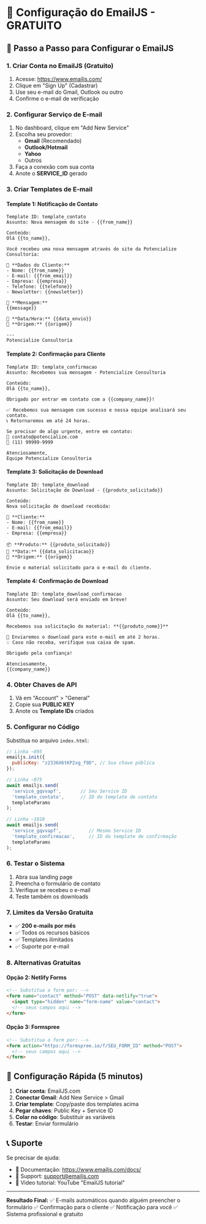 # 📧 Configuração do EmailJS - GRATUITO

## 🚀 **Passo a Passo para Configurar o EmailJS**

### **1. Criar Conta no EmailJS (Gratuito)**
1. Acesse: https://www.emailjs.com/
2. Clique em "Sign Up" (Cadastrar)
3. Use seu e-mail do Gmail, Outlook ou outro
4. Confirme o e-mail de verificação

### **2. Configurar Serviço de E-mail**
1. No dashboard, clique em "Add New Service"
2. Escolha seu provedor:
   - **Gmail** (Recomendado)
   - **Outlook/Hotmail**
   - **Yahoo**
   - Outros
3. Faça a conexão com sua conta
4. Anote o **SERVICE_ID** gerado

### **3. Criar Templates de E-mail**

#### **Template 1: Notificação de Contato**
```
Template ID: template_contato
Assunto: Nova mensagem do site - {{from_name}}

Conteúdo:
Olá {{to_name}},

Você recebeu uma nova mensagem através do site da Potencialize Consultoria:

📝 **Dados do Cliente:**
- Nome: {{from_name}}
- E-mail: {{from_email}}
- Empresa: {{empresa}}
- Telefone: {{telefone}}
- Newsletter: {{newsletter}}

💬 **Mensagem:**
{{message}}

📅 **Data/Hora:** {{data_envio}}
🔗 **Origem:** {{origem}}

---
Potencialize Consultoria
```

#### **Template 2: Confirmação para Cliente**
```
Template ID: template_confirmacao
Assunto: Recebemos sua mensagem - Potencialize Consultoria

Conteúdo:
Olá {{to_name}},

Obrigado por entrar em contato com a {{company_name}}!

✅ Recebemos sua mensagem com sucesso e nossa equipe analisará seu contato.
📞 Retornaremos em até 24 horas.

Se precisar de algo urgente, entre em contato:
📧 contato@potencialize.com
📱 (11) 99999-9999

Atenciosamente,
Equipe Potencialize Consultoria
```

#### **Template 3: Solicitação de Download**
```
Template ID: template_download
Assunto: Solicitação de Download - {{produto_solicitado}}

Conteúdo:
Nova solicitação de download recebida:

👤 **Cliente:**
- Nome: {{from_name}}
- E-mail: {{from_email}}
- Empresa: {{empresa}}

📦 **Produto:** {{produto_solicitado}}
📅 **Data:** {{data_solicitacao}}
🔗 **Origem:** {{origem}}

Envie o material solicitado para o e-mail do cliente.
```

#### **Template 4: Confirmação de Download**
```
Template ID: template_download_confirmacao
Assunto: Seu download será enviado em breve!

Conteúdo:
Olá {{to_name}},

Recebemos sua solicitação do material: **{{produto_nome}}**

📧 Enviaremos o download para este e-mail em até 2 horas.
💡 Caso não receba, verifique sua caixa de spam.

Obrigado pela confiança!

Atenciosamente,
{{company_name}}
```

### **4. Obter Chaves de API**
1. Vá em "Account" > "General"
2. Copie sua **PUBLIC KEY**
3. Anote os **Template IDs** criados

### **5. Configurar no Código**
Substitua no arquivo `index.html`:

```javascript
// Linha ~895
emailjs.init({
  publicKey: "z2336X6tKP2xg_f9D", // Sua chave pública
});

// Linha ~975
await emailjs.send(
  'service_gqvvapf',       // Seu Service ID
  'template_contato',      // ID do template de contato
  templateParams
);

// Linha ~1010
await emailjs.send(
  'service_gqvvapf',          // Mesmo Service ID
  'template_confirmacao',     // ID do template de confirmação
  templateParams
);
```

### **6. Testar o Sistema**
1. Abra sua landing page
2. Preencha o formulário de contato
3. Verifique se recebeu o e-mail
4. Teste também os downloads

### **7. Limites da Versão Gratuita**
- ✅ **200 e-mails por mês**
- ✅ Todos os recursos básicos
- ✅ Templates ilimitados
- ✅ Suporte por e-mail

### **8. Alternativas Gratuitas**

#### **Opção 2: Netlify Forms**
```html
<!-- Substitua o form por: -->
<form name="contact" method="POST" data-netlify="true">
  <input type="hidden" name="form-name" value="contact">
  <!-- seus campos aqui -->
</form>
```

#### **Opção 3: Formspree**
```html
<!-- Substitua o form por: -->
<form action="https://formspree.io/f/SEU_FORM_ID" method="POST">
  <!-- seus campos aqui -->
</form>
```

## 🔧 **Configuração Rápida (5 minutos)**

1. **Criar conta**: EmailJS.com
2. **Conectar Gmail**: Add New Service > Gmail
3. **Criar template**: Copy/paste dos templates acima
4. **Pegar chaves**: Public Key + Service ID
5. **Colar no código**: Substituir as variáveis
6. **Testar**: Enviar formulário

## 📞 **Suporte**

Se precisar de ajuda:
- 📧 Documentação: https://www.emailjs.com/docs/
- 💬 Support: support@emailjs.com
- 📱 Video tutorial: YouTube "EmailJS tutorial"

---

**Resultado Final:**
✅ E-mails automáticos quando alguém preencher o formulário
✅ Confirmação para o cliente
✅ Notificação para você
✅ Sistema profissional e gratuito
